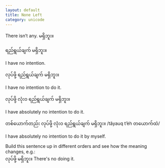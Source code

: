 ```yaml
---
layout: default
title: None Left
category: unicode
---
```


<p>There isn’t any.<span class='mm3'> မရှိဘူး။</span></p>

<p class='hide-trigger'><span class='mm3'>ရည်ရွယ်ချက် မရှိဘူး။</span></p>
<p class='hide-this'>I have no intention.</p>

<p class='hide-trigger'><span class='mm3'>လုပ်ဖို့ ရည်ရွယ်ချက် မရှိဘူး။</span></p>
<p class='hide-this'>I have no intention to do it.</p>

<p class='hide-trigger'><span class='mm3'>လုပ်ဖို့ လုံးဝ ရည်ရွယ်ချက် မရှိဘူး။</span></p>
<p class='hide-this'>I have absolutely no intention to do it.</p>

<p><span class='mm3'>တစ်ယောက်တည်း လုပ်ဖို့ လုံးဝ ရည်ရွယ်ချက် မရှိဘူး။</span> /tăyauq t’èh <span class='mm3'>တယောက်ထဲ</span>/</p>
<p class='hide-this'>I have absolutely no intention to do it by myself.</p>

<p>Build this sentence up in different orders and see how the meaning changes, e.g.:<br>
<span class='mm3'>လုပ်ဖို့ မရှိဘူး။ </span>There's no doing it.</p>

